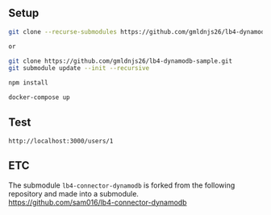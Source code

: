 ## Setup

```sh
git clone --recurse-submodules https://github.com/gmldnjs26/lb4-dynamodb-sample.git

or

git clone https://github.com/gmldnjs26/lb4-dynamodb-sample.git
git submodule update --init --recursive
```

```sh
npm install
```

```sh
docker-compose up
```

## Test

```
http://localhost:3000/users/1
```

## ETC

The submodule `lb4-connector-dynamodb` is forked from the following repository and made into a submodule. <br/>
https://github.com/sam016/lb4-connector-dynamodb

